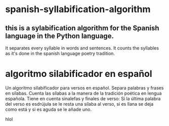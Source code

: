 # spanish-syllabification-algorithm
## this is a sylabification algorithm for the Spanish language in the Python language.
It separates every syllable in words and sentences. It counts the syllables as it's done in the spanish language poetry tradition.

# algoritmo silabificador en español
Un algoritmo silabificador para versos en español.
Separa palabras y frases en sílabas. Cuenta las sílabas a la manera de la tradición poética en lengua española. 
Tiene en cuenta sinalefas y finales de verso:
Si la última palabra del verso es esdrújula se le resta una sílaba al verso, si es llana se deja como está y si es aguda se le añade uno.

hlol
